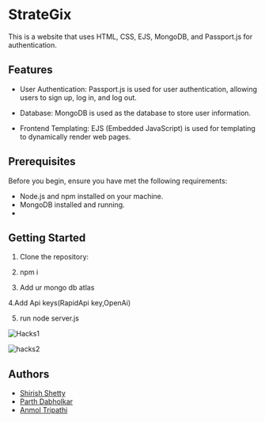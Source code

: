 # StrateGix

This is a website that uses HTML, CSS, EJS, MongoDB, and Passport.js for authentication.

## Features

- User Authentication: Passport.js is used for user authentication, allowing users to sign up, log in, and log out.

- Database: MongoDB is used as the database to store user information.

- Frontend Templating: EJS (Embedded JavaScript) is used for templating to dynamically render web pages.

## Prerequisites

Before you begin, ensure you have met the following requirements:

- Node.js and npm installed on your machine.
- MongoDB installed and running.
- 

## Getting Started

1. Clone the repository:

2. npm i

3. Add ur mongo db atlas

4.Add Api keys(RapidApi key,OpenAi)

5. run node server.js
   
![Hacks1](https://github.com/SHIRISH-30/NFC_DevLegends/assets/102011980/5e6cecca-9226-4427-a4fa-3861c94da34c)

![hacks2](https://github.com/SHIRISH-30/NFC_DevLegends/assets/102011980/89488f88-447c-4552-a4cf-fd179879af7c)

## Authors
- [Shirish Shetty](https://github.com/SHIRISH-30)
- [Parth Dabholkar](https://github.com/Parth-Dabholkar)
- [Anmol Tripathi](https://github.com/Anmol-03)
